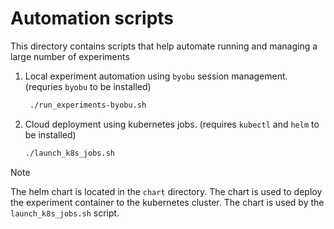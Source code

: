 # Automation scripts  

This directory contains scripts that help automate running and managing a large number of experiments

1. Local experiment automation using `byobu` session management. (requries `byobu` to be installed)

   ```bash
    ./run_experiments-byobu.sh
   ```

2. Cloud deployment using kubernetes jobs. (requires `kubectl` and `helm` to be installed)

    ```bash
    ./launch_k8s_jobs.sh
    ```

>[!NOTE]
>
> The helm chart is located in the `chart` directory. The chart is used to deploy the experiment container to the kubernetes cluster. The chart is used by the `launch_k8s_jobs.sh` script.  